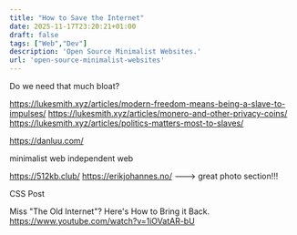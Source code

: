 ```yaml
---
title: "How to Save the Internet"
date: 2025-11-17T23:20:21+01:00
draft: false
tags: ["Web","Dev"]
description: 'Open Source Minimalist Websites.'
url: 'open-source-minimalist-websites'
---
```


Do we need that much bloat?

<!-- echo chambers -->

https://lukesmith.xyz/articles/modern-freedom-means-being-a-slave-to-impulses/
https://lukesmith.xyz/articles/monero-and-other-privacy-coins/
https://lukesmith.xyz/articles/politics-matters-most-to-slaves/

https://danluu.com/

minimalist web
independent web

<!-- 
https://ericmurphy.xyz/blog/minimalist-web/
https://ericmurphy.xyz/blog/discoverability/ -->

https://512kb.club/
https://erikjohannes.no/ ---> great photo section!!!

CSS Post

Miss "The Old Internet"? Here's How to Bring it Back.
https://www.youtube.com/watch?v=1iOVatAR-bU